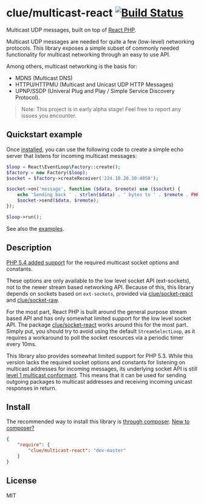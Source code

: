 # clue/multicast-react [![Build Status](https://travis-ci.org/clue/php-multicast-react.svg?branch=master)](https://travis-ci.org/clue/php-multicast-react)

Multicast UDP messages, built on top of [React PHP](http://reactphp.org/).

Multicast UDP messages are needed for quite a few (low-level) networking protocols.
This library exposes a simple subset of commonly needed functionality for
multicast networking through an easy to use API.

Among others, multicast networking is the basis for:

* MDNS (Multicast DNS)
* HTTPU/HTTPMU (Multicast and Unicast UDP HTTP Messages)
* UPNP/SSDP (Univeral Plug and Play / Simple Service Discovery Protocol).

> Note: This project is in early alpha stage! Feel free to report any issues you encounter.

## Quickstart example

Once [installed](#install), you can use the following code to create a simple
echo server that listens for incoming multicast messages:

```php
$loop = React\EventLoop\Factory::create();
$factory = new Factory($loop);
$socket = $factory->createReceiver('224.10.20.30:4050');

$socket->on('message', function ($data, $remote) use ($socket) {
    echo 'Sending back ' . strlen($data) . ' bytes to ' . $remote . PHP_EOL;
    $socket->send($data, $remote);
});

$loop->run();
```

See also the [examples](examples).

## Description

[PHP 5.4 added support](http://php.net/manual/en/migration54.global-constants.php)
for the required multicast socket options and constants.

These options are only available to the low level socket API (ext-sockets), not
to the newer stream based networking API.
Because of this, this library depends on sockets based on `ext-sockets`, provided
via [clue/socket-react](https://github.com/clue/php-socket-react)
and [clue/socket-raw](https://github.com/clue/php-socket-raw).

For the most part, React PHP is built around the general purpose stream based API
and has only somewhat limited support for the low level socket API.
The package [clue/socket-react](https://github.com/clue/php-socket-react)
works around this for the most part.
Simply put, you should try to avoid using the default `StreamSelectLoop`,
as it requires a workaround to poll the socket resources via a periodic timer
every 10ms.

This library also provides somewhat limited support for PHP 5.3.
While this version lacks the required socket options and constants for listening
on multicast addresses for incoming messages, its underlying socket API is still
[level 1 multicast conformant](http://www.tldp.org/HOWTO/Multicast-HOWTO-2.html#ss2.2).
This means that it can be used for sending outgoing packages to multicast addresses
and receiving incoming unicast responses in return.

## Install

The recommended way to install this library is [through composer](http://getcomposer.org). [New to composer?](http://getcomposer.org/doc/00-intro.md)

```JSON
{
    "require": {
        "clue/multicast-react": "dev-master"
    }
}
```

## License

MIT
